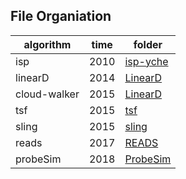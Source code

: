 ## File Organiation

algorithm | time | folder
--- | --- | ---
isp | 2010 | [isp-yche](isp-yche)
linearD | 2014 | [LinearD](LinearD)
cloud-walker | 2015 | [LinearD](LinearD)
tsf | 2015 | [tsf](tsf)
sling| 2015 | [sling](sling)
reads | 2017 | [READS](READS)
probeSim | 2018 | [ProbeSim](ProbeSim_vldb_pub)
